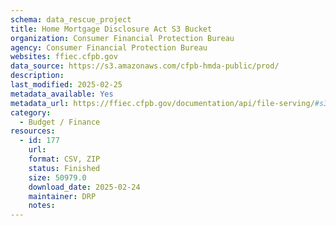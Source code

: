 ```yaml
---
schema: data_rescue_project 
title: Home Mortgage Disclosure Act S3 Bucket
organization: Consumer Financial Protection Bureau
agency: Consumer Financial Protection Bureau
websites: ffiec.cfpb.gov
data_source: https://s3.amazonaws.com/cfpb-hmda-public/prod/
description: 
last_modified: 2025-02-25
metadata_available: Yes
metadata_url: https://ffiec.cfpb.gov/documentation/api/file-serving/#s3-file-service
category:
  - Budget / Finance
resources:
  - id: 177
    url: 
    format: CSV, ZIP
    status: Finished
    size: 50979.0
    download_date: 2025-02-24
    maintainer: DRP
    notes: 
---
```

